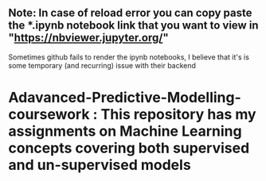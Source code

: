 ## Note: In case of reload error you can copy paste the *.ipynb notebook link that you want to view in "https://nbviewer.jupyter.org/"
Sometimes github fails to render the ipynb notebooks, I believe that it's is some temporary (and recurring) issue with their backend

# Adavanced-Predictive-Modelling-coursework : This repository has my assignments on Machine Learning concepts covering both supervised and un-supervised models 
